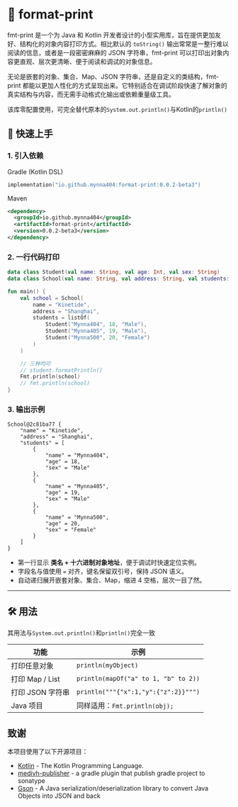 # 🌿 format-print

fmt-print 是一个为 Java 和 Kotlin 开发者设计的小型实用库，旨在提供更加友好、结构化的对象内容打印方式。相比默认的 `toString()` 输出常常是一整行难以阅读的信息，或者是一段密密麻麻的 JSON 字符串，fmt-print 可以打印出对象内容更直观、层次更清晰、便于阅读和调试的对象信息。

无论是嵌套的对象、集合、Map、JSON 字符串，还是自定义的类结构，fmt-print 都能以更加人性化的方式呈现出来。它特别适合在调试阶段快速了解对象的真实结构与内容，而无需手动格式化输出或依赖重量级工具。

该库零配置使用，可完全替代原本的`System.out.println()`与Kotlin的`println()`


## 🚀 快速上手

### 1. 引入依赖

Gradle (Kotlin DSL)  
```kotlin
implementation("io.github.mynna404:format-print:0.0.2-beta3")
```

Maven  
```xml
<dependency>
  <groupId>io.github.mynna404</groupId>
  <artifactId>format-print</artifactId>
  <version>0.0.2-beta3</version>
</dependency>
```

### 2. 一行代码打印

```kotlin
data class Student(val name: String, val age: Int, val sex: String)
data class School(val name: String, val address: String, val students: List<Student>)

fun main() {
    val school = School(
        name = "Kinetide",
        address = "Shanghai",
        students = listOf(
            Student("Mynna404", 18, "Male"),
            Student("Mynna405", 19, "Male"),
            Student("Mynna500", 20, "Female")
        )
    )

    // 三种均可
    // student.formatPrintln()
    Fmt.println(school)
    // fmt.println(school)
}
```

### 3. 输出示例

```
School@2c81ba77 {
    "name" = "Kinetide",
    "address" = "Shanghai",
    "students" = [
        {
            "name" = "Mynna404",
            "age" = 18,
            "sex" = "Male"
        },
        {
            "name" = "Mynna405",
            "age" = 19,
            "sex" = "Male"
        },
        {
            "name" = "Mynna500",
            "age" = 20,
            "sex" = "Female"
        }
    ]
}
```

- 第一行显示 **类名 + 十六进制对象地址**，便于调试时快速定位实例。  
- 字段名与值使用 `=` 对齐，键名保留双引号，保持 JSON 语义。  
- 自动递归展开嵌套对象、集合、Map，缩进 4 空格，层次一目了然。

---

## 🛠️ 用法
其用法与`System.out.println()`和`println()`完全一致

| 功能 | 示例 |
|---|---|
| 打印任意对象 | `println(myObject)` |
| 打印 Map / List | `println(mapOf("a" to 1, "b" to 2))` |
| 打印 JSON 字符串 | `println("""{"x":1,"y":{"z":2}}""")` |
| Java 项目 | 同样适用：`Fmt.println(obj);` |


## 致谢

本项目使用了以下开源项目：

- [Kotlin](https://github.com/JetBrains/kotlin) - The Kotlin Programming Language.
- [medivh-publisher](https://github.com/medivh-project/medivh-publisher) - a gradle plugin that publish gradle project to sonatype
- [Gson](https://github.com/google/gson) - A Java serialization/deserialization library to convert Java Objects into JSON and back
 
